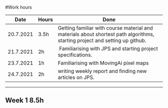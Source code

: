 #Work hours

Date | Hours | Done
-----|-------|-----
20.7.2021 | 3.5h | Getting familiar with course material and materials about shortest path algorithms, starting project and setting up github.
21.7.2021 | 2h | Familiarising with JPS and starting project specifications.
23.7.2021 | 1h | Familiarising with MovingAi pixel maps 
24.7.2021 | 2h  | writing weekly report and finding new articles on JPS.
-------------------
Week 1 8.5h
-------------------
